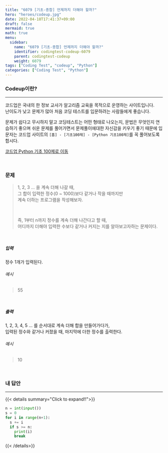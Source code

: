 ```yaml
---
title: "6079 [기초-종합] 언제까지 더해야 할까?"
hero: "heroes/codeup.jpg"
date: 2022-04-18T17:41:37+09:00
draft: false
mermaid: true
math: true
menu:
  sidebar:
    name: "6079 [기초-종합] 언제까지 더해야 할까?"
    identifier: codingtest-codeup-6079
    parent: codingtest-codeup
    weight: 6079
tags: ["Coding Test", "codeup", "Python"]
categories: ["Coding Test", "Python"]
---
```


### Codeup이란?
---
코드업은 국내의 한 정보 교사가 알고리즘 교육을 목적으로 운영하는 사이트입니다.\
난이도가 낮고 문제가 많아 처음 코딩 테스트를 입문하려는 사람들에게 좋습니다.

문제가 쉽다고 무시하지 말고 코딩테스트는 어떤 형태로 나오는지, 문법은 무엇인지 연습하기 좋으며 쉬운 문제를 풀어가면서 문제풀이에대한 자신감을 키우기 좋기 때문에 입문자는 코드업 사이트의 `[홈] - [기초100제] - [Python 기초100제]`를 꼭 풀어보도록 합시다.

[코드업 Python 기초 100제로 이동](https://codeup.kr/problemsetsol.php?psid=33)


&nbsp;

### 문제
> 1, 2, 3 ... 을 계속 더해 나갈 때,\
> 그 합이 입력한 정수(0 ~ 1000)보다 같거나 작을 때까지만\
> 계속 더하는 프로그램을 작성해보자.
> 
> &nbsp;
> 
> 즉, 1부터 n까지 정수를 계속 더해 나간다고 할 때,\
> 어디까지 더해야 입력한 수보다 같거나 커지는 지를 알아보고자하는 문제이다.

&nbsp;

##### 입력
정수 1개가 입력된다.
###### 예시
> 55

&nbsp;

##### 출력
1, 2, 3, 4, 5 ... 를 순서대로 계속 더해 합을 만들어가다가,\
입력된 정수와 같거나 커졌을 때, 마지막에 더한 정수를 출력한다.
###### 예시
> 10

&nbsp;

### 내 답안
---
{{< details summary="Click to expand!!">}}
```python
n = int(input())
s = 0
for i in range(n+1):
  s += i
  if s >= n:
    print(i)
    break
```
{{< /details>}}